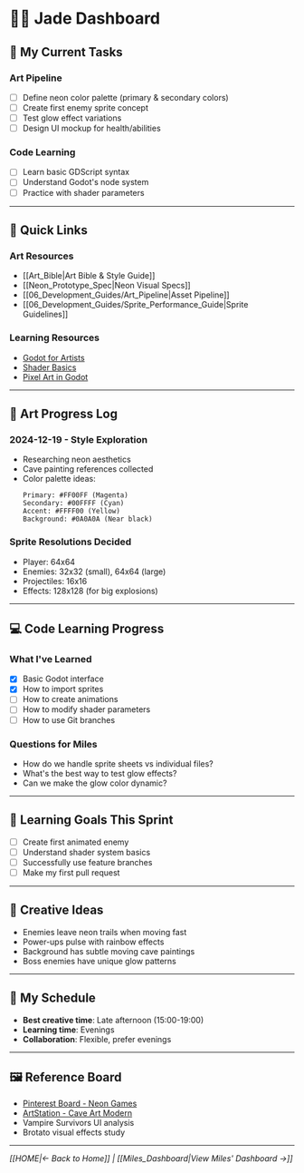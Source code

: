 # 👩‍🎨 Jade Dashboard

## 🎨 My Current Tasks

### Art Pipeline
- [ ] Define neon color palette (primary & secondary colors)
- [ ] Create first enemy sprite concept
- [ ] Test glow effect variations
- [ ] Design UI mockup for health/abilities

### Code Learning
- [ ] Learn basic GDScript syntax
- [ ] Understand Godot's node system
- [ ] Practice with shader parameters

---

## 🔗 Quick Links

### Art Resources
- [[Art_Bible|Art Bible & Style Guide]]
- [[Neon_Prototype_Spec|Neon Visual Specs]]
- [[06_Development_Guides/Art_Pipeline|Asset Pipeline]]
- [[06_Development_Guides/Sprite_Performance_Guide|Sprite Guidelines]]

### Learning Resources
- [Godot for Artists](https://docs.godotengine.org/en/stable/getting_started/introduction/godot_for_artists.html)
- [Shader Basics](https://docs.godotengine.org/en/stable/tutorials/shaders/your_first_shader/index.html)
- [Pixel Art in Godot](https://docs.godotengine.org/en/stable/tutorials/2d/2d_sprite_animation.html)

---

## 🎨 Art Progress Log

### 2024-12-19 - Style Exploration
- Researching neon aesthetics
- Cave painting references collected
- Color palette ideas:
  ```
  Primary: #FF00FF (Magenta)
  Secondary: #00FFFF (Cyan)
  Accent: #FFFF00 (Yellow)
  Background: #0A0A0A (Near black)
  ```

### Sprite Resolutions Decided
- Player: 64x64
- Enemies: 32x32 (small), 64x64 (large)
- Projectiles: 16x16
- Effects: 128x128 (for big explosions)

---

## 💻 Code Learning Progress

### What I've Learned
- [x] Basic Godot interface
- [x] How to import sprites
- [ ] How to create animations
- [ ] How to modify shader parameters
- [ ] How to use Git branches

### Questions for Miles
- How do we handle sprite sheets vs individual files?
- What's the best way to test glow effects?
- Can we make the glow color dynamic?

---

## 🎯 Learning Goals This Sprint
- [ ] Create first animated enemy
- [ ] Understand shader system basics
- [ ] Successfully use feature branches
- [ ] Make my first pull request

---

## 💭 Creative Ideas
- Enemies leave neon trails when moving fast
- Power-ups pulse with rainbow effects
- Background has subtle moving cave paintings
- Boss enemies have unique glow patterns

---

## 📅 My Schedule
- **Best creative time**: Late afternoon (15:00-19:00)
- **Learning time**: Evenings
- **Collaboration**: Flexible, prefer evenings

---

## 🖼️ Reference Board
<!-- Links naar inspiratie -->
- [Pinterest Board - Neon Games](https://pinterest.com/...)
- [ArtStation - Cave Art Modern](https://artstation.com/...)
- Vampire Survivors UI analysis
- Brotato visual effects study

---

*[[HOME|← Back to Home]] | [[Miles_Dashboard|View Miles' Dashboard →]]*